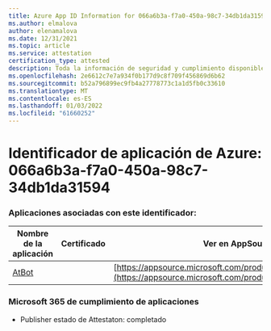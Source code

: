 ```yaml
---
title: Azure App ID Information for 066a6b3a-f7a0-450a-98c7-34db1da31594
ms.author: elmalova
author: elenamalova
ms.date: 12/31/2021
ms.topic: article
ms.service: attestation
certification_type: attested
description: Toda la información de seguridad y cumplimiento disponible para 066a6b3a-f7a0-450a-98c7-34db1da31594.
ms.openlocfilehash: 2e6612c7e7a934f0b177d9c8f709f456869d6b62
ms.sourcegitcommit: b52a796899ec9fb4a27778773c1a1d5fb0c33610
ms.translationtype: MT
ms.contentlocale: es-ES
ms.lasthandoff: 01/03/2022
ms.locfileid: "61660252"
---
```

# <a name="azure-app-id-066a6b3a-f7a0-450a-98c7-34db1da31594"></a>Identificador de aplicación de Azure: 066a6b3a-f7a0-450a-98c7-34db1da31594


### <a name="apps-associated-with-this-id"></a>Aplicaciones asociadas con este identificador:
| **Nombre de la aplicación** | **Certificado** | **Ver en AppSource** |
|--------------|---------------|-----------------------|
| [AtBot](https://docs.microsoft.com/microsoft-365-app-certification/forward/WA104381219) |  | [https://appsource.microsoft.com/product/office/WA104381219](https://appsource.microsoft.com/product/office/WA104381219) |

### <a name="microsoft-365-app-compliance-status"></a>Microsoft 365 de cumplimiento de aplicaciones
- Publisher estado de Attestaton: completado
